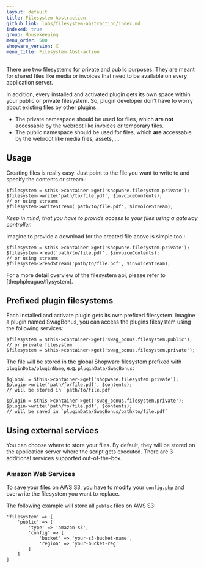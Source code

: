 ```yaml
---
layout: default
title: Filesystem Abstraction
github_link: labs/filesystem-abstraction/index.md
indexed: true
group: Housekeeping
menu_order: 500
shopware_version: X
menu_title: Filesystem Abstraction
---
```


There are two filesystems for private and public purposes. They are meant for shared files like media or invoices that need to be available on every application server.

In addition, every installed and activated plugin gets its own space within your public or private filesystem. So, plugin developer don’t have to worry about existing files by other plugins.

-   The private namespace should be used for files, which **are not** accessable by the webroot like invoices or temporary files.
-   The public namespace should be used for files, which **are** accessable by the webroot like media files, assets, …

Usage
-----

Creating files is really easy. Just point to the file you want to write to and specify the contents or stream.:

    $filesystem = $this->container->get('shopware.filesystem.private');
    $filesystem->write('path/to/file.pdf', $invoiceContents);
    // or using streams
    $filesystem->writeStream('path/to/file.pdf', $invoiceStream);

*Keep in mind, that you have to provide access to your files using a gateway controller.*

Imagine to provide a download for the created file above is simple too.:

    $filesystem = $this->container->get('shopware.filesystem.private');
    $filesystem->read('path/to/file.pdf', $invoiceContents);
    // or using streams
    $filesystem->readStream('path/to/file.pdf', $invoiceStream);

For a more detail overview of the filesystem api, please refer to [thephpleague/flysystem].

Prefixed plugin filesystems
---------------------------

Each installed and activate plugin gets its own prefixed filesystem. Imagine a plugin named SwagBonus, you can access the plugins filesystem using the following services:

    $filesystem = $this->container->get('swag_bonus.filesystem.public');
    // or private filesystem
    $filesystem = $this->container->get('swag_bonus.filesystem.private');

The file will be stored in the global Shopware filesystem prefixed with `pluginData/pluginName`, e.g. `pluginData/SwagBonus`:

    $global = $this->container->get('shopware.filesystem.private');
    $plugin->write('path/fo/file.pdf', $contents);
    // will be stored in `path/to/file.pdf`

    $plugin = $this->container->get('swag_bonus.filesystem.private');
    $plugin->write('path/fo/file.pdf', $contents);
    // will be saved in `pluginData/SwagBonus/path/to/file.pdf`

Using external services
-----------------------

You can choose where to store your files. By default, they will be stored on the application server where the script gets executed. There are 3 additional services supported out-of-the-box.

### Amazon Web Services

To save your files on AWS S3, you have to modify your `config.php` and overwrite the filesystem you want to replace.

The following example will store all `public` files on AWS S3:

    'filesystem' => [
        'public' => [
            'type' => 'amazon-s3',
            'config' => [
                'bucket' => 'your-s3-bucket-name',
                'region' => 'your-bucket-reg'
            ]
        ]
    ]